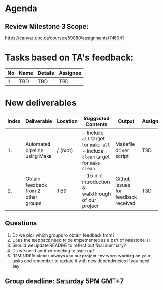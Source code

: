 # Agenda

## Review Milestone 3 Scope:

https://canvas.ubc.ca/courses/59080/assignments/746041

# Tasks based on TA's feedback:

| No  | Name | Details | Assignee |
| --- | ---- | ------- | -------- |
| 1   | TBD  | TBD     | TBD      |

# New deliverables

| Index | Deliverable                         | Location | Suggested Contents                                                                     | Output                              | Assignee |
| ----- | ----------------------------------- | -------- | -------------------------------------------------------------------------------------- | ----------------------------------- | -------- |
| 1.    | Automated pipeline using Make       | / (root) | - Include `all` target for `make all` <br /> - Include `clean` target for `make clean` | Makefile driver script              | TBD      |
| 2.    | Obtain feedback from 2 other groups | TBD      | - 15 min introduction & walkthrough of our project                                     | Github issues for feedback received | TBD      |

## Questions

1. Do we pick which groups to obtain feedback from?
2. Does the feedback need to be implemented as a part of Milestone 3?
3. Should we update README to reflect out final summary?
4. Do we need another meeting to sync up?
5. REMINDER: please always use our project env when working on your tasks and remember to update it with new dependencies if you need any

## Group deadline: Saturday 5PM GMT+7

